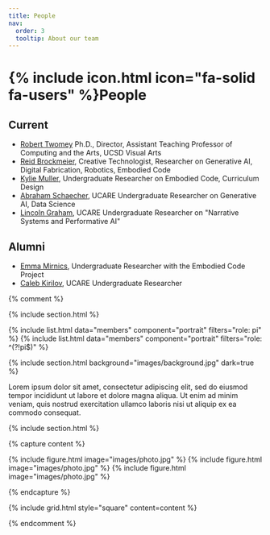 ```yaml
---
title: People
nav:
  order: 3
  tooltip: About our team
---
```


# {% include icon.html icon="fa-solid fa-users" %}People

<!-- Lorem ipsum dolor sit amet, consectetur adipiscing elit, sed do eiusmod tempor
incididunt ut labore et dolore magna aliqua. Ut enim ad minim veniam, quis
nostrud exercitation ullamco laboris nisi ut aliquip ex ea commodo consequat. -->

## Current
- [Robert Twomey](https://roberttwomey.com) Ph.D., Director, Assistant Teaching Professor of Computing and the Arts, UCSD Visual Arts
- [Reid Brockmeier](https://www.linkedin.com/in/reidbrockmeier308/), Creative Technologist, Researcher on Generative AI, Digital Fabrication, Robotics,
Embodied Code
- [Kylie Muller](https://www.linkedin.com/in/kylie-muller-031189211/), Undergraduate Researcher on Embodied Code, Curriculum Design
- [Abraham Schaecher](https://www.linkedin.com/in/abraham-schaecher-002063202), UCARE Undergraduate Researcher on Generative AI, Data Science
- [Lincoln Graham](https://www.linkedin.com/in/lincoln-graham-589070321/), UCARE Undergraduate Researcher on "Narrative Systems and Performative AI"

## Alumni
- [Emma Mirnics](https://www.linkedin.com/in/emma-mirnics/), Undergraduate Researcher with the Embodied Code Project
- [Caleb Kirilov](https://www.linkedin.com/in/caleb-kirilov-14b843183/), UCARE Undergraduate Researcher

{% comment %}

{% include section.html %}

{% include list.html data="members" component="portrait" filters="role: pi" %}
{% include list.html data="members" component="portrait" filters="role: ^(?!pi$)" %}

{% include section.html background="images/background.jpg" dark=true %}

Lorem ipsum dolor sit amet, consectetur adipiscing elit, sed do eiusmod tempor
incididunt ut labore et dolore magna aliqua. Ut enim ad minim veniam, quis
nostrud exercitation ullamco laboris nisi ut aliquip ex ea commodo consequat.

{% include section.html %}

{% capture content %}

{% include figure.html image="images/photo.jpg" %}
{% include figure.html image="images/photo.jpg" %}
{% include figure.html image="images/photo.jpg" %}

{% endcapture %}

{% include grid.html style="square" content=content %}

{% endcomment %}